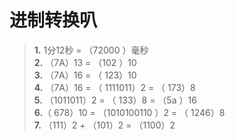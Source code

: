 #          进制转换叭   
>**1.**  1分12秒 = （72000 ）毫秒   
**2.**   （7A）13 = （102 ）10     
**3.**   （7A）16 = （ 123）10     
**4.**   （7A）16 = （ 1111011）2 = （ 173）8    
**5.**     （1011011）2 = （ 133）8 = （5a ）16   
**6.**（  678）10 = （1010100110 ）2 = （ 1246）8   
**7.** （111）2 + （101）2 = （1100）2
